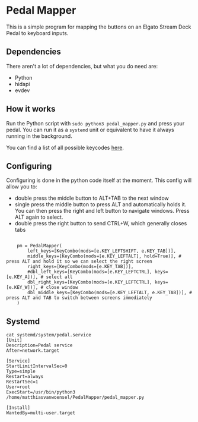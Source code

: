 # Pedal Mapper

This is a simple program for mapping the buttons on an Elgato Stream Deck Pedal
to keyboard inputs. 

## Dependencies

There aren't a lot of dependencies, but what you do need are:
- Python
- hidapi
- evdev

## How it works

Run the Python script with `sudo python3 pedal_mapper.py` and press your pedal. You can run it as a `systemd` unit
or equivalent to have it always running in the background.

You can find a list of all possible keycodes
[here](https://github.com/torvalds/linux/blob/master/include/uapi/linux/input-event-codes.h).


## Configuring

Configuring is done in the python code itself at the moment. This config will allow you to:

- double press the middle button to ALT+TAB to the next window
- single press the middle button to press ALT and automatically holds it. You can then press the right and left button to navigate windows. Press ALT again to select.
- double press the right button to send CTRL+W, which generally closes tabs

```

    pm = PedalMapper(
        left_keys=[KeyCombo(mods=[e.KEY_LEFTSHIFT, e.KEY_TAB])],
        middle_keys=[KeyCombo(mods=[e.KEY_LEFTALT], hold=True)], # press ALT and hold it so we can select the right screen
        right_keys=[KeyCombo(mods=[e.KEY_TAB])],
        #dbl_left_keys=[KeyCombo(mods=[e.KEY_LEFTCTRL], keys=[e.KEY_A])], # select all
        dbl_right_keys=[KeyCombo(mods=[e.KEY_LEFTCTRL], keys=[e.KEY_W])], # close window
        dbl_middle_keys=[KeyCombo(mods=[e.KEY_LEFTALT, e.KEY_TAB])], # press ALT and TAB to switch between screens immediately
    )
```

## Systemd

```
cat systemd/system/pedal.service 
[Unit]
Description=Pedal service
After=network.target

[Service]
StartLimitIntervalSec=0
Type=simple
Restart=always
RestartSec=1
User=root  
ExecStart=/usr/bin/python3 /home/matthiasvanwoensel/PedalMapper/pedal_mapper.py

[Install]
WantedBy=multi-user.target
```
